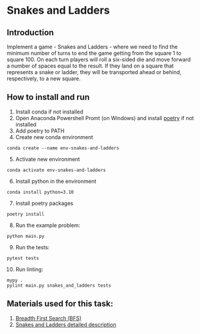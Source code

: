 # Snakes and Ladders
## Introduction 
Implement a game - Snakes and Ladders - where we need to find 
the minimum number of turns to end the game getting from the square 1 to square 100.
On each turn players will roll a six-sided die and move forward 
a number of spaces equal to the result. If they land on a square that 
represents a snake or ladder, they will be transported ahead or behind, 
respectively, to a new square.

## How to install and run
1. Install conda if not installed
2. Open Anaconda Powershell Promt (on Windows) and install 
[poetry](https://python-poetry.org/docs/#installing-with-the-official-installer) if not installed
3. Add poetry to PATH
4. Create new conda environment
```
conda create --name env-snakes-and-ladders
```
5. Activate new environment
```
conda activate env-snakes-and-ladders
```
6. Install python in the environment
```
conda install python=3.10
```
7. Install poetry packages
```
poetry install
```
8. Run the example problem:
```
python main.py
```
9. Run the tests:
```
pytest tests
```
10. Run linting:
```
mypy .
pylint main.py snakes_and_ladders tests
```
## Materials used for this task:
1. [Breadth First Search (BFS)](https://youtu.be/xlVX7dXLS64)
2. [Snakes and Ladders detailed description](https://www.geeksforgeeks.org/snake-ladder-problem-2/)
